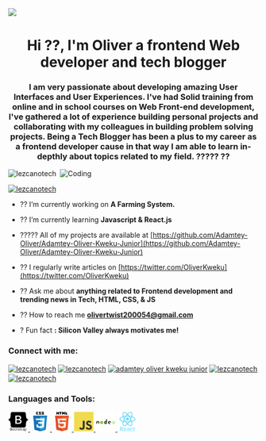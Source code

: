 <img src="https://th.bing.com/th/id/R.75ea38495d3a5bc0c90316b57f9bbfb5?rik=CKmgcCEhXQE1OA&riu=http%3a%2f%2fwww.pramukhdigital.com%2fwp-content%2fuploads%2f2018%2f07%2fNew-PNC-Animated-Banners.gif&ehk=fs6XGSkrODbDz9LuU2tZgUw5aQd76DxwLvAaGpktUZI%3d&risl=&pid=ImgRaw&r=0">
<h1 align="center">Hi ??, I'm Oliver a frontend Web developer and tech blogger</h1>
<h3 align="center">I am very passionate about developing amazing User Interfaces and User Experiences. I've had Solid training from online and in school courses on Web Front-end development, I've gathered a lot of experience building personal projects and collaborating with my colleagues in building problem solving projects. Being a Tech Blogger has been a plus to my career as a frontend developer cause in that way I am able to learn in-depthly about topics related to my field. ????? ??</h3>

<img align="right" alt="Coding" width="400" src="https://th.bing.com/th/id/OIP.gReLR6hZjwyBxHmfLN1AVwHaFj?pid=ImgDet&rs=1">
<p align="left"> <img src="https://komarev.com/ghpvc/?username=lezcanotech&label=Profile%20views&color=0e75b6&style=flat" alt="lezcanotech" /> </p>

<p align="left"> <a href="https://twitter.com/lezcanotech" target="blank"><img src="https://img.shields.io/twitter/follow/lezcanotech?logo=twitter&style=for-the-badge" alt="lezcanotech" /></a> </p>

- ?? I’m currently working on **A Farming System.**

- ?? I’m currently learning **Javascript & React.js**

- ????? All of my projects are available at [https://github.com/Adamtey-Oliver/Adamtey-Oliver-Kweku-Junior](https://github.com/Adamtey-Oliver/Adamtey-Oliver-Kweku-Junior)

- ?? I regularly write articles on [https://twitter.com/OliverKweku](https://twitter.com/OliverKweku)

- ?? Ask me about **anything related to Frontend development and trending news in Tech, HTML, CSS, & JS**

- ?? How to reach me **olivertwist200054@gmail.com**

- ? Fun fact **: Silicon Valley always motivates me!**

<h3 align="left">Connect with me:</h3>
<p align="left">
<a href="https://twitter.com/lezcanotech" target="blank"><img align="center" src="https://raw.githubusercontent.com/rahuldkjain/github-profile-readme-generator/master/src/images/icons/Social/twitter.svg" alt="lezcanotech" height="30" width="40" /></a>
<a href="https://linkedin.com/in/lezcanotech" target="blank"><img align="center" src="https://raw.githubusercontent.com/rahuldkjain/github-profile-readme-generator/master/src/images/icons/Social/linked-in-alt.svg" alt="lezcanotech" height="30" width="40" /></a>
<a href="https://stackoverflow.com/users/adamtey oliver kweku junior" target="blank"><img align="center" src="https://raw.githubusercontent.com/rahuldkjain/github-profile-readme-generator/master/src/images/icons/Social/stack-overflow.svg" alt="adamtey oliver kweku junior" height="30" width="40" /></a>
<a href="https://fb.com/lezcanotech" target="blank"><img align="center" src="https://raw.githubusercontent.com/rahuldkjain/github-profile-readme-generator/master/src/images/icons/Social/facebook.svg" alt="lezcanotech" height="30" width="40" /></a>
<a href="https://instagram.com/lezcanotech" target="blank"><img align="center" src="https://raw.githubusercontent.com/rahuldkjain/github-profile-readme-generator/master/src/images/icons/Social/instagram.svg" alt="lezcanotech" height="30" width="40" /></a>
</p>

<h3 align="left">Languages and Tools:</h3>
<p align="left"> <a href="https://getbootstrap.com" target="_blank" rel="noreferrer"> <img src="https://raw.githubusercontent.com/devicons/devicon/master/icons/bootstrap/bootstrap-plain-wordmark.svg" alt="bootstrap" width="40" height="40"/> </a> <a href="https://www.w3schools.com/css/" target="_blank" rel="noreferrer"> <img src="https://raw.githubusercontent.com/devicons/devicon/master/icons/css3/css3-original-wordmark.svg" alt="css3" width="40" height="40"/> </a> <a href="https://www.w3.org/html/" target="_blank" rel="noreferrer"> <img src="https://raw.githubusercontent.com/devicons/devicon/master/icons/html5/html5-original-wordmark.svg" alt="html5" width="40" height="40"/> </a> <a href="https://developer.mozilla.org/en-US/docs/Web/JavaScript" target="_blank" rel="noreferrer"> <img src="https://raw.githubusercontent.com/devicons/devicon/master/icons/javascript/javascript-original.svg" alt="javascript" width="40" height="40"/> </a> <a href="https://nodejs.org" target="_blank" rel="noreferrer"> <img src="https://raw.githubusercontent.com/devicons/devicon/master/icons/nodejs/nodejs-original-wordmark.svg" alt="nodejs" width="40" height="40"/> </a> <a href="https://reactjs.org/" target="_blank" rel="noreferrer"> <img src="https://raw.githubusercontent.com/devicons/devicon/master/icons/react/react-original-wordmark.svg" alt="react" width="40" height="40"/> </a> </p>
